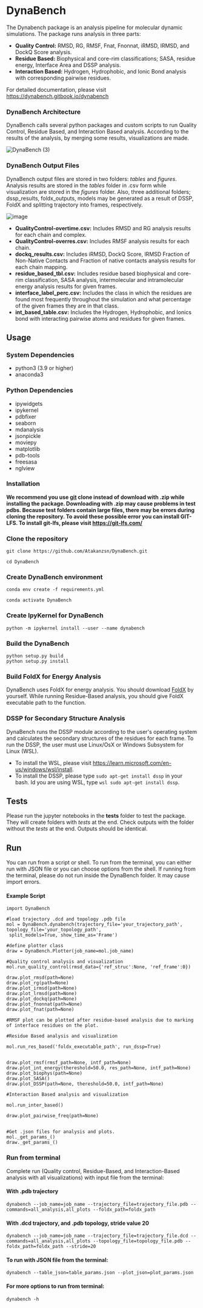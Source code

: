 # DynaBench
The Dynabench package is an analysis pipeline for molecular dynamic simulations. The package runs analysis in three parts:
* **Quality Control:** RMSD, RG, RMSF, Fnat, Fnonnat, iRMSD, lRMSD, and DockQ Score analysis.
* **Residue Based:** Biophysical and core-rim classifications; SASA, residue energy, Interface Area and DSSP analysis.
* **Interaction Based:** Hydrogen, Hydrophobic, and Ionic Bond analysis with corresponding pairwise residues.

For detailed documentation, please visit https://dynabench.gitbook.io/dynabench

### DynaBench Architecture
DynaBench calls several python packages and custom scripts to run Quality Control, Residue Based, and Interaction Based analysis. According to the results of the analysis, by merging some results, visualizations are made. 


![DynaBench (3)](DynaBench_structure.png)



### DynaBench Output Files
DynaBench output files are stored in two folders: *tables* and *figures*. Analysis results are stored in the *tables* folder in .csv form while visualization are stored in the *figures* folder. Also, three additional folders; dssp_results, foldx_outputs, models may be generated as a result of DSSP, FoldX and splitting trajectory into frames, respectively. 


![image](output_structure.png)

* **QualityControl-overtime.csv:** Includes RMSD and RG analysis results for each chain and complex.
* **QualityControl-overres.csv:** Includes RMSF analysis results for each chain.
* **dockq_results.csv:** Includes iRMSD, DockQ Score, lRMSD Fraction of Non-Native Contacts and Fraction of native contacts analysis results for each chain mapping.
* **residue_based_tbl.csv:** Includes residue based biophysical and core-rim classification, SASA analysis, intermolecular and intramolecular energy analysis results for given frames.
* **interface_label_perc.csv:** Includes the class in which the residues are found most frequently throughout the simulation and what percentage of the given frames they are in that class.
* **int_based_table.csv:** Includes the Hydrogen, Hydrophobic, and Ionics bond with interacting pairwise atoms and residues for given frames.

## Usage
### System Dependencies
* python3 (3.9 or higher)
* anaconda3
### Python Dependencies
* ipywidgets
* ipykernel
* pdbfixer
* seaborn
* mdanalysis
* jsonpickle
* moviepy
* matplotlib
* pdb-tools
* freesasa
* nglview

### Installation

**We recommend you use [git](https://git-scm.com/downloads) clone instead of download with .zip while installing the package. Downloading with .zip may cause problems in test pdbs. Because test folders contain large files, there may be errors during cloning the repository. To avoid these possible error you can install GIT-LFS. To install git-lfs, please visit https://git-lfs.com/**

### Clone the repository
```
git clone https://github.com/Atakanzsn/DynaBench.git
```
```
cd DynaBench
```
### Create DynaBench environment
```
conda env create -f requirements.yml
```
```
conda activate DynaBench
```
### Create IpyKernel for DynaBench
```
python -m ipykernel install --user --name dynabench
```
### Build the DynaBench
```
python setup.py build
python setup.py install
```
### Build FoldX for Energy Analysis
DynaBench uses FoldX for energy analysis. You should download [FoldX](https://foldxsuite.crg.eu/) by yourself. While running Residue-Based analysis, you should give FoldX executable path to the function.

### DSSP for Secondary Structure Analysis
DynaBench runs the DSSP module according to the user's operating system and calculates the secondary structures of the residues for each frame. To run the DSSP, the user must use Linux/OsX or Windows Subsystem for Linux (WSL). 

- To install the WSL, please visit https://learn.microsoft.com/en-us/windows/wsl/install. 
- To install the DSSP, please type  ```sudo apt-get install dssp``` in your bash. Id you are using WSL, type ```wsl sudo apt-get install dssp```.
## Tests
Please run the jupyter notebooks in the **tests** folder to test the package. They will create folders with *tests* at the end. Check outputs with the folder without the *tests* at the end. Outputs should be identical.

## Run
You can run from a script or shell. To run from the terminal, you can either run with JSON file or you can choose options from the shell. If running from the terminal, please do not run inside the DynaBench folder. It may cause import errors.
#### Example Script
```
import DynaBench

#load trajectory .dcd and topology .pdb file
mol = DynaBench.dynabench(trajectory_file='your_trajectory_path', topology_file='your_topology_path',
 split_models=True, show_time_as='Frame')

#define plotter class
draw = DynaBench.Plotter(job_name=mol.job_name)

#Quality control analysis and visualization
mol.run_quality_control(rmsd_data={'ref_struc':None, 'ref_frame':0})

draw.plot_rmsd(path=None)
draw.plot_rg(path=None)
draw.plot_irmsd(path=None)
draw.plot_lrmsd(path=None)
draw.plot_dockq(path=None)
draw.plot_fnonnat(path=None)
draw.plot_fnat(path=None)

#RMSF plot can be plotted after residue-based analysis due to marking of interface residues on the plot.

#Residue Based analysis and visualization

mol.run_res_based('foldx_executable_path', run_dssp=True)


draw.plot_rmsf(rmsf_path=None, intf_path=None)
draw.plot_int_energy(thereshold=50.0, res_path=None, intf_path=None)
draw.plot_biophys(path=None)
draw.plot_SASA()
draw.plot_DSSP(path=None, thereshold=50.0, intf_path=None)

#Interaction Based analysis and visualization

mol.run_inter_based()

draw.plot_pairwise_freq(path=None)


#Get .json files for analysis and plots.
mol._get_params_()
draw._get_params_()
```

### Run from terminal

Complete run (Quality control, Residue-Based, and Interaction-Based analysis with all visualizations) with input file from the terminal:
#### With .pdb trajectory
```
dynabench --job_name=job_name --trajectory_file=trajectory_file.pdb --commands=all_analysis,all_plots --foldx_path=foldx_path
```
#### With .dcd trajectory, and .pdb topology, stride value 20
```
dynabench --job_name=job_name --trajectory_file=trajectory_file.dcd --commands=all_analysis,all_plots --topology_file=topology_file.pdb --foldx_path=foldx_path --stride=20
```

#### To run with JSON file from the terminal:
```
dynabench --table_json=table_params.json --plot_json=plot_params.json
```

#### For more options to run from terminal: 
```
dynabench -h
```
